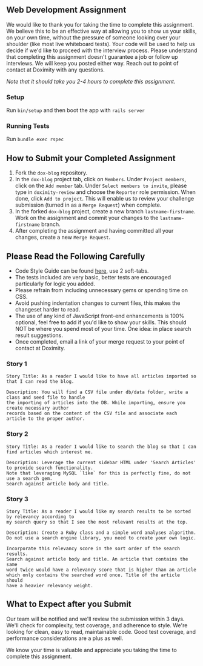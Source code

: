 ## Web Development Assignment

We would like to thank you for taking the time to complete this assignment. We believe this to be an effective way at allowing you to show us your skills, on your own time, without the pressure of someone looking over your shoulder (like most live whiteboard tests). Your code will be used to help us decide if we'd like to proceed with the interview process. Please understand that completing this assignment doesn't guarantee a job or follow up interviews. We will keep you posted either way. Reach out to point of contact at Doximity with any questions.

_Note that it should take you 2-4 hours to complete this assignment._


### Setup

Run `bin/setup` and then boot the app with `rails server`

### Running Tests

Run `bundle exec rspec`


## How to Submit your Completed Assignment

1. Fork the `dox-blog` repository.
2. In the `dox-blog` project tab, click on `Members`. Under `Project members`, click on the `Add member` tab. Under `Select members to invite`, please type in `doximity-review` and choose the `Reporter` role permission. When done, click `Add to project`. This will enable us to review your challenge submission (turned in as a `Merge Request`) when complete.
3. In the forked `dox-blog` project, create a new branch `lastname-firstname`. Work on the assignment and commit your changes to the `lastname-firstname` branch.
4. After completing the assignment and having committed all your changes, create a new `Merge Request`.


## Please Read the Following Carefully

* Code Style Guide can be found [here](https://github.com/bbatsov/ruby-style-guide), use 2 soft-tabs.
* The tests included are very basic, better tests are encouraged particularly for logic you added.
* Please refrain from including unnecessary gems or spending time on CSS.
* Avoid pushing indentation changes to current files, this makes the changeset harder to read.
* The use of any kind of JavaScript front-end enhancements is 100% optional, feel free to add if you'd like to show your skills. This should NOT be where you spend most of your time. One idea: in place search result suggestions.
* Once completed, email a link of your merge request to your point of contact at Doximity.


### Story 1

```
Story Title: As a reader I would like to have all articles imported so that I can read the blog.

Description: You will find a CSV file under db/data folder, write a class and seed file to handle
the importing of articles into the DB. While importing, ensure you create necessary author
records based on the content of the CSV file and associate each article to the proper author.
```

### Story 2
```
Story Title: As a reader I would like to search the blog so that I can find articles which interest me.

Description: Leverage the current sidebar HTML under 'Search Articles' to provide search functionality.
Note that leveraging MySQL `like` for this is perfectly fine, do not use a search gem.
Search against article body and title.
```

### Story 3
```
Story Title: As a reader I would like my search results to be sorted by relevancy according to
my search query so that I see the most relevant results at the top.

Description: Create a Ruby class and a simple word analyses algorithm.
Do not use a search engine library, you need to create your own logic.

Incorporate this relevancy score in the sort order of the search results.
Search against article body and title. An article that contains the same
word twice would have a relevancy score that is higher than an article
which only contains the searched word once. Title of the article should
have a heavier relevancy weight.
```

## What to Expect after you Submit

Our team will be notified and we'll review the submission within 3 days. We'll check for complexity, test coverage, and adherence to style. We're looking for clean, easy to read, maintainable code. Good test coverage, and performance considerations are a plus as well.

We know your time is valuable and appreciate you taking the time to complete this assignment.
